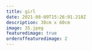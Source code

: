 ```yaml
---
title: girl
date: 2021-08-09T15:26:01.218Z
description: 30cm x 60cm
image: 35.jpeg
featuredimage: true
orderoffeaturedimage: 2
---
```

